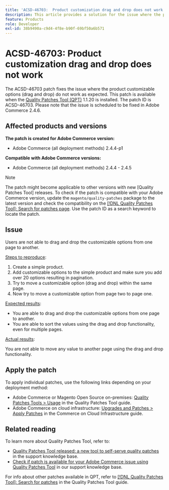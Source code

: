 ```yaml
---
title: 'ACSD-46703:  Product customization drag and drop does not work'
description: This article provides a solution for the issue where the product customizable options drag and drop does not work as expected.
feature: Products
role: Developer
exl-id: 38b9490a-c9d4-4f8e-b90f-69bf50a6b571
---
```

# ACSD-46703: Product customization drag and drop does not work

The ACSD-46703 patch fixes the issue where the product customizable options (drag and drop) do not work as expected. This patch is available when the [Quality Patches Tool (QPT)](https://experienceleague.adobe.com/en/docs/commerce-knowledge-base/kb/announcements/commerce-announcements/magento-quality-patches-released-new-tool-to-self-serve-quality-patches) 1.1.20 is installed. The patch ID is ACSD-46703. Please note that the issue is scheduled to be fixed in Adobe Commerce 2.4.6.

## Affected products and versions

**The patch is created for Adobe Commerce version:**

* Adobe Commerce (all deployment methods) 2.4.4-p1

**Compatible with Adobe Commerce versions:**

* Adobe Commerce (all deployment methods) 2.4.4 - 2.4.5

>[!NOTE]
>
>The patch might become applicable to other versions with new [Quality Patches Tool] releases. To check if the patch is compatible with your Adobe Commerce version, update the `magento/quality-patches` package to the latest version and check the compatibility on the [[!DNL Quality Patches Tool]: Search for patches page](https://experienceleague.adobe.com/tools/commerce-quality-patches/index.html). Use the patch ID as a search keyword to locate the patch.

## Issue

Users are not able to drag and drop the customizable options from one page to another.

<u>Steps to reproduce</u>:

1. Create a simple product.
1. Add customizable options to the simple product and make sure you add over 20 options resulting in pagination.
1. Try to move a customizable option (drag and drop) within the same page.
1. Now try to move a customizable option from page two to page one.

<u>Expected results</u>:

* You are able to drag and drop the customizable options from one page to another.
* You are able to sort the values using the drag and drop functionality, even for multiple pages.

<u>Actual results</u>:

You are not able to move any value to another page using the drag and drop functionality.

## Apply the patch

To apply individual patches, use the following links depending on your deployment method:

* Adobe Commerce or Magento Open Source on-premises: [Quality Patches Tools > Usage](/help/tools/quality-patches-tool/usage.md) in the Quality Patches Tool guide.
* Adobe Commerce on cloud infrastructure: [Upgrades and Patches > Apply Patches](https://experienceleague.adobe.com/docs/commerce-cloud-service/user-guide/develop/upgrade/apply-patches.html) in the Commerce on Cloud Infrastructure guide.

## Related reading

To learn more about Quality Patches Tool, refer to:

* [Quality Patches Tool released: a new tool to self-serve quality patches](https://experienceleague.adobe.com/en/docs/commerce-knowledge-base/kb/announcements/commerce-announcements/magento-quality-patches-released-new-tool-to-self-serve-quality-patches) in the support knowledge base.
* [Check if patch is available for your Adobe Commerce issue using Quality Patches Tool](https://experienceleague.adobe.com/docs/commerce-knowledge-base/kb/support-tools/patches/check-patch-for-magento-issue-with-magento-quality-patches.html) in our support knowledge base.

For info about other patches available in QPT, refer to [[!DNL Quality Patches Tool]: Search for patches](https://experienceleague.adobe.com/tools/commerce-quality-patches/index.html) in the Quality Patches Tool guide.
